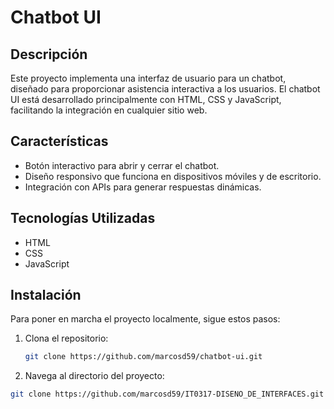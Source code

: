 # Chatbot UI

## Descripción

Este proyecto implementa una interfaz de usuario para un chatbot, diseñado para proporcionar asistencia interactiva a los usuarios. El chatbot UI está desarrollado principalmente con HTML, CSS y JavaScript, facilitando la integración en cualquier sitio web.

## Características

- Botón interactivo para abrir y cerrar el chatbot.
- Diseño responsivo que funciona en dispositivos móviles y de escritorio.
- Integración con APIs para generar respuestas dinámicas.

## Tecnologías Utilizadas

- HTML
- CSS
- JavaScript

## Instalación

Para poner en marcha el proyecto localmente, sigue estos pasos:

1. Clona el repositorio:

   ```bash
   git clone https://github.com/marcosd59/chatbot-ui.git

   ```

2. Navega al directorio del proyecto:

```bash
git clone https://github.com/marcosd59/IT0317-DISENO_DE_INTERFACES.git
```